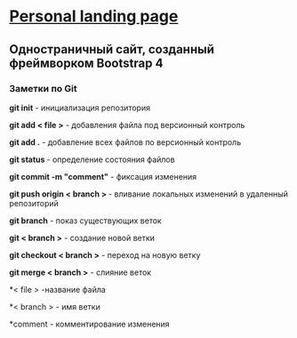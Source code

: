 <h1><a href="https://anastasiyapozyomina.github.io/Landing-Page-Bootstrap/">Personal landing page</a></h1>
 
<h2>Одностраничный сайт, созданный фреймворком Bootstrap 4 </h2>




<h3>Заметки по Git</h3>

<p><strong>git init</strong> - инициализация репозитория</p>
<p><strong>git add < file ></strong> - добавления файла под версионный контроль</p>
<p><strong>git add .</strong> - добавление всех файлов по версионный контроль</p>
<p><strong>git status </strong>- определение состояния файлов</p>
<p><strong>git commit -m "comment"</strong> - фиксация изменения</p>
<p><strong>git push origin < branch > </strong>- вливание локальных изменений в удаленный репозиторий </p>


<p><strong>git branch</strong> - показ существующих веток</p>
<p><strong>git < branch ></strong> - создание новой ветки</p>
<p><strong>git checkout < branch ></strong> - переход на новую ветку</p>

<p><strong>git merge  < branch ></strong> - слияние веток</p>

<p>*< file > -название файла</p>
<p>*< branch > - имя ветки</p>
<p>*comment - комментирование изменения </p>




